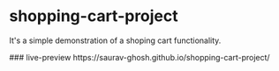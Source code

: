 # shopping-cart-project
<p>It's a simple demonstration of a shoping cart functionality.</p>
### live-preview https://saurav-ghosh.github.io/shopping-cart-project/
